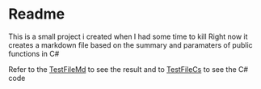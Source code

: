 # Readme
This is a small project i created when I had some time to kill
Right now it creates a markdown file based on the summary and paramaters of public functions in C#

Refer to the [TestFileMd](TestFile.md) to see the result and to [TestFileCs](TestFile.cs) to see the C# code
